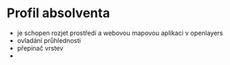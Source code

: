 # Profil absolventa

* je schopen rozjet prostředí a webovou mapovou aplikaci v openlayers
* ovladání průhlednosti
* přepínač vrstev
* 
